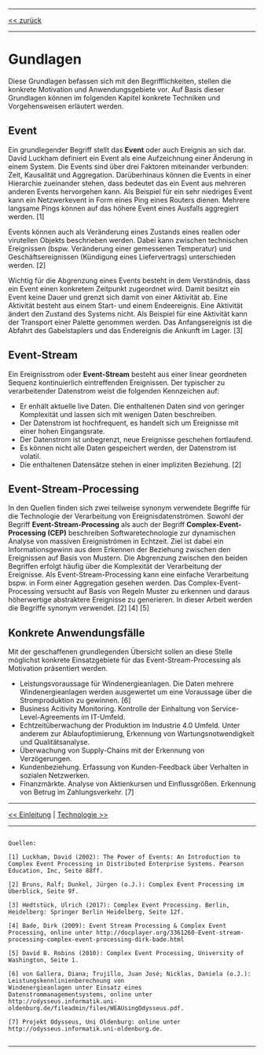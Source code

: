 ***

[<< zurück](03_introduction.md)

***

# Gundlagen

Diese Grundlagen befassen sich mit den Begrifflichkeiten, stellen die konkrete Motivation und Anwendungsgebiete vor. Auf Basis dieser Grundlagen können im folgenden Kapitel konkrete Techniken und Vorgehensweisen erläutert werden.

## Event

Ein grundlegender Begriff stellt das **Event** oder auch Ereignis an sich dar. David Luckham definiert ein Event als eine Aufzeichnung einer Änderung in einem System. Die Events sind über drei Faktoren miteinander verbunden: Zeit, Kausalität und Aggregation. Darüberhinaus können die Events in einer Hierarchie zueinander stehen, dass bedeutet das ein Event aus mehreren anderen Events hervorgehen kann. Als Beispiel für ein sehr niedriges Event kann ein Netzwerkevent in Form eines Ping eines Routers dienen. Mehrere langsame Pings können auf das höhere Event eines Ausfalls aggregiert werden. [1]

Events können auch als Veränderung eines Zustands eines reallen oder virutellen Objekts beschrieben werden. Dabei kann zwischen technischen Ereignissen (bspw. Veränderung einer gemessenen Temperatur) und Geschäftsereignissen (Kündigung eines Liefervertrags) unterschieden werden. [2]

Wichtig für die Abgrenzung eines Events besteht in dem Verständnis, dass ein Event einen konkretem Zeitpunkt zugeordnet wird. Damit besitzt ein Event keine Dauer und grenzt sich damit von einer Aktivität ab. Eine Aktivität besteht aus einem Start- und einem Endeereignis. Eine Aktivität ändert den Zustand des Systems nicht. Als Beispiel für eine Aktivität kann der Transport einer Palette genommen werden. Das Anfangsereignis ist die Abfahrt des Gabelstaplers und das Endereignis die Ankunft im Lager. [3]

## Event-Stream

Ein Ereignisstrom oder **Event-Stream** besteht aus einer linear geordneten Sequenz kontinuierlich eintreffenden Ereignissen. Der typischer zu verarbeitender Datenstrom weist die folgenden Kennzeichen auf: 


- Er enhält aktuelle live Daten. Die enthaltenen Daten sind von geringer Komplexität und lassen sich mit wenigen Daten beschreiben. 
- Der Datenstrom ist hochfrequent, es handelt sich um Ereignisse mit einer hohen Eingangsrate. 
- Der Datenstrom ist unbegrenzt, neue Ereignisse geschehen fortlaufend. 
- Es können nicht alle Daten gespeichert werden, der Datenstrom ist volatil. 
- Die enthaltenen Datensätze stehen in einer impliziten Beziehung. [2]

## Event-Stream-Processing

In den Quellen finden sich zwei teilweise synonym verwendete Begriffe für die Technologie der Verarbeitung von Ereignisdatenströmen. Sowohl der Begriff **Event-Stream-Processing** als auch der Begriff **Complex-Event-Processing (CEP)** beschreiben Softwaretechnologie zur dynamischen Analyse von massiven Ereigniströmen in Echtzeit. Ziel ist dabei ein Informationsgewinn aus dem Erkennen der Beziehung zwischen den Ereignissen auf Basis von Mustern. Die Abgrenzung zwischen den beiden Begriffen erfolgt häufig über die Komplexität der Verarbeitung der Ereignisse. Als Event-Stream-Processing kann eine einfache Verarbeitung bspw. in Form einer Aggregation gesehen werden. Das Complex-Event-Processing versucht auf Basis von Regeln Muster zu erkennen und daraus höherwertige abstraktere Ereignisse zu generieren. In dieser Arbeit werden die Begriffe synonym verwendet. [2] [4] [5]

## Konkrete Anwendungsfälle

Mit der geschaffenen grundlegenden Übersicht sollen an diese Stelle möglichst konkrete Einsatzgebiete für das Event-Stream-Processing als Motivation präsentiert werden.

- Leistungsvoraussage für Windenergieanlagen. Die Daten mehrere Windenergieanlagen werden ausgewertet um eine Voraussage über die Stromproduktion zu gewinnen. [6]
- Business Acitivity Monitoring. Kontrolle der Einhaltung von Service-Level-Agreements im IT-Umfeld.
- Echtzeitüberwachung der Produktion im Industrie 4.0 Umfeld. Unter anderem zur Ablaufoptimierung, Erkennung von Wartungsnotwendigkeit und Qualitätsanalyse.
- Überwachung von Supply-Chains mit der Erkennung von Verzögerungen.
- Kundenbeziehung. Erfassung von Kunden-Feedback über Verhalten in sozialen Netzwerken.
- Finanzmärkte. Analyse von Aktienkursen und Einflussgrößen. Erkennung von Betrug im Zahlungsverkehr. [7]


***

[<< Einleitung](03_introduction.md) | [Technologie >>](05_technology.md)

***

```

Quellen:

[1] Luckham, David (2002): The Power of Events: An Introduction to Complex Event Processing in Distributed Enterprise Systems. Pearson Education, Inc, Seite 88ff.

[2] Bruns, Ralf; Dunkel, Jürgen (o.J.): Complex Event Processing im Überblick, Seite 9f.

[3] Hedtstück, Ulrich (2017): Complex Event Processing. Berlin, Heidelberg: Springer Berlin Heidelberg, Seite 12f.

[4] Bade, Dirk (2009): Event Stream Processing & Complex Event Processing, online unter http://docplayer.org/3361260-Event-stream-processing-complex-event-processing-dirk-bade.html

[5] David B. Robins (2010): Complex Event Processing, University of Washington, Seite 1.

[6] von Gallera, Diana; Trujillo, Juan José; Nicklas, Daniela (o.J.): Leistungskennlinienberechnung von
Windenergieanlagen unter Einsatz eines
Datenstrommanagementsystems, online unter http://odysseus.informatik.uni-oldenburg.de/fileadmin/files/WEAUsingOdysseus.pdf.  

[7] Projekt Odysseus, Uni Oldenburg: online unter http://odysseus.informatik.uni-oldenburg.de.


```

***



